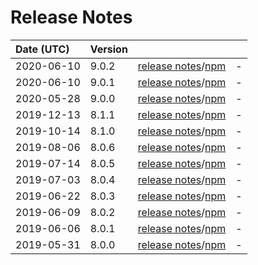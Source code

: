 # Release Notes

| Date (UTC) | Version |  |  |
| :-- | :-- | :--: | :-- |
| 2020-06-10 | 9.0.2 | [release notes](9.0.2/README.md)/[npm](https://www.npmjs.com/package/@dagonmetric/angular-build/v/9.0.2) | - |
| 2020-06-10 | 9.0.1 | [release notes](9.0.1/README.md)/[npm](https://www.npmjs.com/package/@dagonmetric/angular-build/v/9.0.1) | - |
| 2020-05-28 | 9.0.0 | [release notes](9.0.0/README.md)/[npm](https://www.npmjs.com/package/@dagonmetric/angular-build/v/9.0.0) | - |
| 2019-12-13 | 8.1.1 | [release notes](8.1.1/README.md)/[npm](https://www.npmjs.com/package/@dagonmetric/angular-build/v/8.1.1) | - |
| 2019-10-14 | 8.1.0 | [release notes](8.1.0/README.md)/[npm](https://www.npmjs.com/package/@dagonmetric/angular-build/v/8.1.0) | - |
| 2019-08-06 | 8.0.6 | [release notes](8.0.6/README.md)/[npm](https://www.npmjs.com/package/@dagonmetric/angular-build/v/8.0.6) | - |
| 2019-07-14 | 8.0.5 | [release notes](8.0.5/README.md)/[npm](https://www.npmjs.com/package/@dagonmetric/angular-build/v/8.0.5) | - |
| 2019-07-03 | 8.0.4 | [release notes](8.0.4/README.md)/[npm](https://www.npmjs.com/package/@dagonmetric/angular-build/v/8.0.4) | - |
| 2019-06-22 | 8.0.3 | [release notes](8.0.3/README.md)/[npm](https://www.npmjs.com/package/@dagonmetric/angular-build/v/8.0.3) | - |
| 2019-06-09 | 8.0.2 | [release notes](8.0.2/README.md)/[npm](https://www.npmjs.com/package/@dagonmetric/angular-build/v/8.0.2) | - |
| 2019-06-06 | 8.0.1 | [release notes](8.0.1/README.md)/[npm](https://www.npmjs.com/package/@dagonmetric/angular-build/v/8.0.1) | - |
| 2019-05-31 | 8.0.0 | [release notes](8.0.0/README.md)/[npm](https://www.npmjs.com/package/@dagonmetric/angular-build/v/8.0.0) | - |
